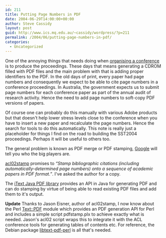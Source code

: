 ```yaml
---
id: 211
title: Putting Page Numbers in PDF
date: 2004-06-29T14:00:00+00:00
author: Steve Cassidy
layout: post
guid: http://www.ics.mq.edu.au/~cassidy/wordpress/?p=211
permalink: /2004/06/putting-page-numbers-in-pdf/
categories:
  - Uncategorized
---
```

One of the annoying things that needs doing when [organising a conference](http://www.assta.org/sst/2004/) is to produce the proceedings. These days that means generating a CDROM filled with PDF files and the main problem with that is adding proper identifiers to the PDF. In the old days of print, every paper had page numbers and consequently we expect to be able to cite page numbers in a conference proceedings. In Australia, the government expects us to submit page numbers for each conference paper as part of the annual audit of research activity. Hence the need to add page numbers to soft-copy PDF versions of papers.

Of course one can probably do this manually with various Adobe products but that doesn't help lower stress levels close to the conference when you have to insert a new paper and recalculate the page numbers. Hence the search for tools to do this automatically. This note is really just a placeholder for things I find on the road to building the SST2004 proceedings. Perhaps it will be useful to others too.

The general problem is known as PDF merge or PDF stamping, [Google](http://www.google.com/search?q=pdf+merge+stamp) will tell you who the big players are.

[acl02stamp](http://www.cs.jhu.edu/~jason/software/) promises to _&#8220;Stamp bibliographic citations (including automatically-determined page numbers) onto a sequence of academic papers in PDF format.&#8221;_. I've asked the author for a copy.

The [iText Java PDF library](http://www.lowagie.com/iText/) provides an API in Java for generating PDF and can do stamping by virtue of being able to read existing PDF files and add them to it's output.

**Update** Thanks to Jason Eisner, author of acl02stamp, I now know about the Perl [Text::PDF](http://search.cpan.org/src/MHOSKEN/Text-PDF-0.25/) module which provides an PDF generation API for Perl and includes a simple script pdfstamp.plx to achieve exactly what is needed. Jason's acl02 script wraps this to integrate it with the ACL conference tools for generating tables of contents etc. For reference, the Debian package [libtext-pdf-perl](http://packages.debian.org/unstable/perl/libtext-pdf-perl) is all that's needed.
